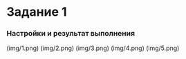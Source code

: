 # Задание 1
### Настройки и результат выполнения
(img/1.png)
(img/2.png)
(img/3.png)
(img/4.png)
(img/5.png)